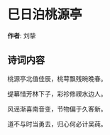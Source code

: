 # 巳日泊桃源亭

**作者**: 刘挚

## 诗词内容

桃源亭北值佳辰，桃萼飘残晼晚春。

缇幕惜芳林下子，彩袗修禊水边人。

风谣渐喜南音变，节物偏于久客新。

道不与时当勇去，归心何必计吴莼。

